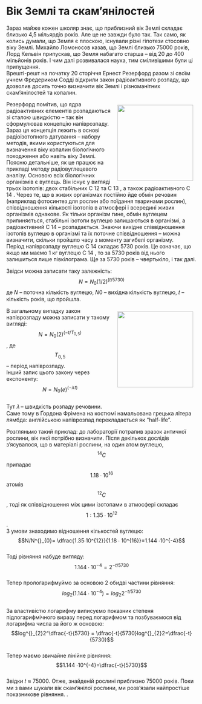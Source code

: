 # Вік Землі та скам’янілостей

Зараз майже кожен школяр знає, що приблизний вік Землі складає близько 4,5 мільярдів років. Але
це не завжди було так. Так само, як колись думали, що Земля є плоскою, існували різні гіпотези
стосовно віку Землі. Михайло Ломоносов казав, що Землі близько 75000 років, Лорд Кельвін
припускав, що Земля набагато старша – від 20 до 400 мільйонів років. І чим далі розвивалася наука,
тим сміливішими були ці припущення.     
Врешті-решт на початку 20 сторіччя Ернест Резерфорд разом зі своїм учнем Фредериком Содді
відкрили закон радіоактивного розпаду, що дозволив досить точно визначити вік Землі і
різноманітних скам’янілостей та копалин. 
<p><img src="Ernest_Rutherford_LOC.jpg" width="200" height="200" align="right" vspace="10" hspace="10">
  
  Резерфорд помітив, що ядра радіоактивних елементів розпадаються зі сталою швидкістю – так він
сформулював концепцію напіврозпаду.     
Зараз ця концепція лежить в основі радіоізотопного датування – набору методів, якими
користуються для визначення віку копалин біологічного походження або навіть віку Землі.
Поясню детальніше, як це працює на прикладі методу радіовуглецевого аналізу. Основою всіх
біологічних організмів є вуглець. Він існує у вигляді трьох ізотопів: двох стабільних С 12 та С 13 , а
також радіоактивного С 14 . Через те, що в живих організмах постійно йде обмін речовин
(наприклад фотосинтез для рослин або поїдання тваринами рослин), співвідношення кількості
ізотопів в атмосфері і всередині живих організмів однакове. Як тільки організм гине, обмін
вуглецем припиняється, стабільні ізотопи вуглецю залишаються в організмі, а радіоактивний С 14 –
розпадається. Знаючи вихідне співвідношення ізотопів вуглецю в організмі та їх поточне
співвідношення – можна визначити, скільки пройшло часу з моменту загибелі організму.         
Період напіврозпаду вуглецю С 14 складає 5730 років. Це означає, що якщо ми маємо 1 кг вуглецю
С 14 , то за 5730 років від нього залишиться лише півкілограма. Ще за 5730 років – чвертькіло, і так
далі.       

Звідси можна записати таку залежність:
$$N=N_0(1/2)^{(t/5730)}$$
де 𝑁 – поточна кількість вуглецю, 𝑁0 – вихідна кількість вуглецю, 𝑡 – кількість років, що пройшла.
<p><img src="91.jpg" width="200" height="200" align="right" vspace="10" hspace="10">


В загальному випадку закон напіврозпаду можна записати у такому вигляді:
$$N=N_0(2)^{(-t/T_{0,5})}$$, де $$T_{0,5}$$ – період напіврозпаду.  
Інший запис цього закону через експоненту:
$$N=N_0(e)^{(-λt)}$$     
Тут 𝜆 – швидкість розпаду речовини.        
Саме тому в Ґордона Фрімена на костюмі намальована грецька літера лямбда: англійською
напіврозпад перекладається як “half-life”.
        
Розгляньмо такий приклад: до лабораторії потрапив зразок античної рослини, вік якої
потрібно визначити. Після декількох дослідів з’ясувалося, що в матеріалі рослини, на один атом
вуглецю, $$^{14}{C}$$ припадає $$1.18 ∙ 10^{16}$$атомів $$^{12}C$$ , тоді як співвідношення між цими ізотопами в
атмосфері складає $$1: 1.35 ∙ 10^{12}$$.        
З умови знаходимо відношення кількостей вуглецю:
$$N/N^{}_{0}= \dfrac{1.35∙10^{12}}{1.18 ∙ 10^{16}}=1.144 ∙10^{-4}$$      
Тоді рівняння набуде вигляду:       
$$1.144 ∙10^{-4}=2^{-t/5730}$$      
Тепер прологарифмуймо за основою 2 обидві частини рівняння:     $$log^{}_{2} (1.144 ∙ 10^{−4}) = log^{}_{2}2^{−t/5730}$$        
За властивістю логарифму виписуємо показник степеня підлогарифмічного виразу перед
логарифмом та позбуваємося від логарифма числа за його ж основою:   
$$log^{}_{2}2^\dfrac{-t}{5730} = \dfrac{-t}{5730}log^{}_{2}2=\dfrac{-t}{5730}$$      
Тепер маємо звичайне лінійне рівняння:      
$$1.144 ∙10^{-4}=\dfrac{-t}{5730}$$     
Звідки 𝑡 ≈ 75000. Отже, знайденій рослині приблизно 75000 років.
    Поки ми з вами шукали вік скам’янілої рослини, ми розв’язали найпростіше показникове рівняння.
. 
